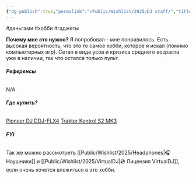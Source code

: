 ```yaml
---
{"dg-publish":true,"permalink":"/Public/Wishlist/2025/DJ staff/","title":"🎧 Диджей пульт"}
---
```


#деньгами #хобби #гаджеты

**Почему мне это нужно?**
Я попробовал - мне понравилось. Есть высокая вероятность, что это то самое хобби, которое я искал (помимо компьютерных игр). Сетап в виде усов и кризиса среднего возраста уже в наличии, так что остался только пульт.

###### **Референсы**
N/A

###### **Где купить?**
[Pioneer DJ DDJ-FLX4](https://hi-fi.by/dj-controllers/dj-kontroller-pioneer-dj-ddj-flx4/)
[Traktor Kontrol S2 MK3](https://musicmarket.by/product/dj-kontroller-native-instruments-traktor-kontrol-s2-mk3)

###### **FYI**
Так же можно рассмотреть [[Public/Wishlist/2025/Headphones\|🎧 Наушники]] и [[Public/Wishlist/2025/VirtualDJ\|💿 Лицензия VirtualDJ]], если очень хочется вложиться в это хобби.